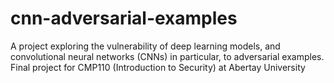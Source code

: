 # cnn-adversarial-examples
A project exploring the vulnerability of deep learning models, and convolutional neural networks (CNNs) in particular, to adversarial examples. Final project for CMP110 (Introduction to Security) at Abertay University
